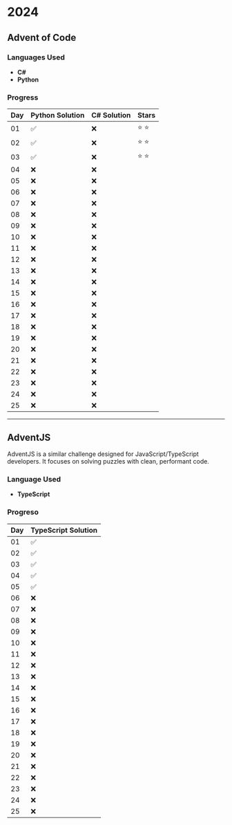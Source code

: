 # 2024

## Advent of Code

### Languages Used

- **C#**
- **Python**

### Progress

| Day | Python Solution | C# Solution | Stars |
| --- | --------------- | ----------- | ----- |
| 01  | ✅               | ❌           | ⭐️ ⭐️   |
| 02  | ✅               | ❌           | ⭐️ ⭐️   |
| 03  | ✅               | ❌           | ⭐️ ⭐️   |
| 04  | ❌               | ❌           |       |
| 05  | ❌               | ❌           |       |
| 06  | ❌               | ❌           |       |
| 07  | ❌               | ❌           |       |
| 08  | ❌               | ❌           |       |
| 09  | ❌               | ❌           |       |
| 10  | ❌               | ❌           |       |
| 11  | ❌               | ❌           |       |
| 12  | ❌               | ❌           |       |
| 13  | ❌               | ❌           |       |
| 14  | ❌               | ❌           |       |
| 15  | ❌               | ❌           |       |
| 16  | ❌               | ❌           |       |
| 17  | ❌               | ❌           |       |
| 18  | ❌               | ❌           |       |
| 19  | ❌               | ❌           |       |
| 20  | ❌               | ❌           |       |
| 21  | ❌               | ❌           |       |
| 22  | ❌               | ❌           |       |
| 23  | ❌               | ❌           |       |
| 24  | ❌               | ❌           |       |
| 25  | ❌               | ❌           |       |

---

## AdventJS

AdventJS is a similar challenge designed for JavaScript/TypeScript developers. It focuses on solving puzzles with clean, performant code.

### Language Used

- **TypeScript**

### Progreso

| Day | TypeScript Solution |
| --- | ------------------- |
| 01  | ✅                   |
| 02  | ✅                   |
| 03  | ✅                   |
| 04  | ✅                   |
| 05  | ✅                   |
| 06  | ❌                   |
| 07  | ❌                   |
| 08  | ❌                   |
| 09  | ❌                   |
| 10  | ❌                   |
| 11  | ❌                   |
| 12  | ❌                   |
| 13  | ❌                   |
| 14  | ❌                   |
| 15  | ❌                   |
| 16  | ❌                   |
| 17  | ❌                   |
| 18  | ❌                   |
| 19  | ❌                   |
| 20  | ❌                   |
| 21  | ❌                   |
| 22  | ❌                   |
| 23  | ❌                   |
| 24  | ❌                   |
| 25  | ❌                   |

